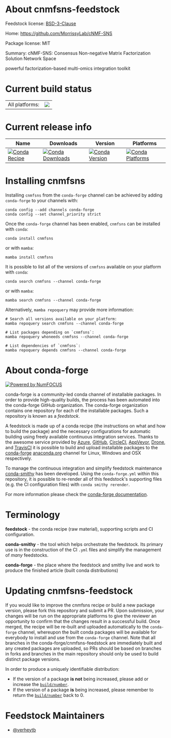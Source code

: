 About cnmfsns-feedstock
=======================

Feedstock license: [BSD-3-Clause](https://github.com/conda-forge/cnmfsns-feedstock/blob/main/LICENSE.txt)

Home: https://github.com/MorrissyLab/cNMF-SNS

Package license: MIT

Summary: cNMF-SNS: Consensus Non-negative Matrix Factorization Solution Network Space

powerful factorization-based multi-omics integration toolkit

Current build status
====================


<table><tr><td>All platforms:</td>
    <td>
      <a href="https://dev.azure.com/conda-forge/feedstock-builds/_build/latest?definitionId=19356&branchName=main">
        <img src="https://dev.azure.com/conda-forge/feedstock-builds/_apis/build/status/cnmfsns-feedstock?branchName=main">
      </a>
    </td>
  </tr>
</table>

Current release info
====================

| Name | Downloads | Version | Platforms |
| --- | --- | --- | --- |
| [![Conda Recipe](https://img.shields.io/badge/recipe-cnmfsns-green.svg)](https://anaconda.org/conda-forge/cnmfsns) | [![Conda Downloads](https://img.shields.io/conda/dn/conda-forge/cnmfsns.svg)](https://anaconda.org/conda-forge/cnmfsns) | [![Conda Version](https://img.shields.io/conda/vn/conda-forge/cnmfsns.svg)](https://anaconda.org/conda-forge/cnmfsns) | [![Conda Platforms](https://img.shields.io/conda/pn/conda-forge/cnmfsns.svg)](https://anaconda.org/conda-forge/cnmfsns) |

Installing cnmfsns
==================

Installing `cnmfsns` from the `conda-forge` channel can be achieved by adding `conda-forge` to your channels with:

```
conda config --add channels conda-forge
conda config --set channel_priority strict
```

Once the `conda-forge` channel has been enabled, `cnmfsns` can be installed with `conda`:

```
conda install cnmfsns
```

or with `mamba`:

```
mamba install cnmfsns
```

It is possible to list all of the versions of `cnmfsns` available on your platform with `conda`:

```
conda search cnmfsns --channel conda-forge
```

or with `mamba`:

```
mamba search cnmfsns --channel conda-forge
```

Alternatively, `mamba repoquery` may provide more information:

```
# Search all versions available on your platform:
mamba repoquery search cnmfsns --channel conda-forge

# List packages depending on `cnmfsns`:
mamba repoquery whoneeds cnmfsns --channel conda-forge

# List dependencies of `cnmfsns`:
mamba repoquery depends cnmfsns --channel conda-forge
```


About conda-forge
=================

[![Powered by
NumFOCUS](https://img.shields.io/badge/powered%20by-NumFOCUS-orange.svg?style=flat&colorA=E1523D&colorB=007D8A)](https://numfocus.org)

conda-forge is a community-led conda channel of installable packages.
In order to provide high-quality builds, the process has been automated into the
conda-forge GitHub organization. The conda-forge organization contains one repository
for each of the installable packages. Such a repository is known as a *feedstock*.

A feedstock is made up of a conda recipe (the instructions on what and how to build
the package) and the necessary configurations for automatic building using freely
available continuous integration services. Thanks to the awesome service provided by
[Azure](https://azure.microsoft.com/en-us/services/devops/), [GitHub](https://github.com/),
[CircleCI](https://circleci.com/), [AppVeyor](https://www.appveyor.com/),
[Drone](https://cloud.drone.io/welcome), and [TravisCI](https://travis-ci.com/)
it is possible to build and upload installable packages to the
[conda-forge](https://anaconda.org/conda-forge) [anaconda.org](https://anaconda.org/)
channel for Linux, Windows and OSX respectively.

To manage the continuous integration and simplify feedstock maintenance
[conda-smithy](https://github.com/conda-forge/conda-smithy) has been developed.
Using the ``conda-forge.yml`` within this repository, it is possible to re-render all of
this feedstock's supporting files (e.g. the CI configuration files) with ``conda smithy rerender``.

For more information please check the [conda-forge documentation](https://conda-forge.org/docs/).

Terminology
===========

**feedstock** - the conda recipe (raw material), supporting scripts and CI configuration.

**conda-smithy** - the tool which helps orchestrate the feedstock.
                   Its primary use is in the construction of the CI ``.yml`` files
                   and simplify the management of *many* feedstocks.

**conda-forge** - the place where the feedstock and smithy live and work to
                  produce the finished article (built conda distributions)


Updating cnmfsns-feedstock
==========================

If you would like to improve the cnmfsns recipe or build a new
package version, please fork this repository and submit a PR. Upon submission,
your changes will be run on the appropriate platforms to give the reviewer an
opportunity to confirm that the changes result in a successful build. Once
merged, the recipe will be re-built and uploaded automatically to the
`conda-forge` channel, whereupon the built conda packages will be available for
everybody to install and use from the `conda-forge` channel.
Note that all branches in the conda-forge/cnmfsns-feedstock are
immediately built and any created packages are uploaded, so PRs should be based
on branches in forks and branches in the main repository should only be used to
build distinct package versions.

In order to produce a uniquely identifiable distribution:
 * If the version of a package **is not** being increased, please add or increase
   the [``build/number``](https://docs.conda.io/projects/conda-build/en/latest/resources/define-metadata.html#build-number-and-string).
 * If the version of a package **is** being increased, please remember to return
   the [``build/number``](https://docs.conda.io/projects/conda-build/en/latest/resources/define-metadata.html#build-number-and-string)
   back to 0.

Feedstock Maintainers
=====================

* [@verheytb](https://github.com/verheytb/)

